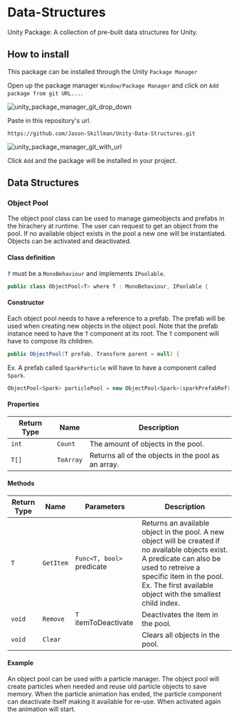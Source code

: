 # Data-Structures
Unity Package: A collection of pre-built data structures for Unity.

## How to install
This package can be installed through the Unity `Package Manager`

Open up the package manager `Window/Package Manager` and click on `Add package from git URL...`.

![unity_package_manager_git_drop_down](https://i.imgur.com/wRDQU8Z.png)

Paste in this repository's url.

`https://github.com/Jason-Skillman/Unity-Data-Structures.git`

![unity_package_manager_git_with_url](https://i.imgur.com/sNQYA13.png)

Click `Add` and the package will be installed in your project.

## Data Structures

### Object Pool
The object pool class can be used to manage gameobjects and prefabs in the hirachery at runtime. The user can request to get an object from the pool. If no available object exists in the pool a new one will be instantiated. Objects can be activated and deactivated.

#### Class definition
`T` must be a `MonoBehaviour` and implements `IPoolable`.

```C#
public class ObjectPool<T> where T : MonoBehaviour, IPoolable {
```

#### Constructor
Each object pool needs to have a reference to a prefab. The prefab will be used when creating new objects in the object pool. Note that the prefab instance need to have the `T` component at its root. The `T` component will have to compose its children.

```C#
public ObjectPool(T prefab, Transform parent = null) {
```

Ex. A prefab called `SparkParticle` will have to have a component called `Spark`.

```C#
ObjectPool<Spark> particlePool = new ObjectPool<Spark>(sparkPrefabRef);
```

#### Properties
|Return Type|Name|Description|
|---|---|---|
|`int`|`Count`|The amount of objects in the pool.|
|`T[]`|`ToArray`|Returns all of the objects in the pool as an array.|

#### Methods
|Return Type|Name|Parameters|Description|
|---|---|---|---|
|`T`|`GetItem`|`Func<T, bool>` predicate|Returns an available object in the pool. A new object will be created if no available objects exist. A predicate can also be used to retreive a specific item in the pool. Ex. The first available object with the smallest child index.|
|`void`|`Remove`|`T` itemToDeactivate|Deactivates the item in the pool.|
|`void`|`Clear`||Clears all objects in the pool.|

#### Example
An object pool can be used with a particle manager. The object pool will create particles when needed and reuse old particle objects to save memory. When the particle animation has ended, the particle component can deactivate itself making it available for re-use. When activated again the animation will start.
